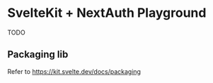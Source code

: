# SvelteKit + NextAuth Playground

TODO

## Packaging lib

Refer to https://kit.svelte.dev/docs/packaging
